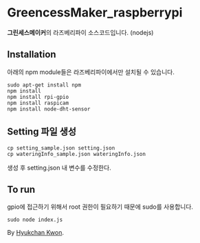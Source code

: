# GreencessMaker_raspberrypi
**그린세스메이커**의 라즈베리파이 소스코드입니다. (nodejs)

## Installation
아래의 npm module들은 라즈베리파이에서만 설치될 수 있습니다.
```console
sudo apt-get install npm
npm install
npm install rpi-gpio
npm install raspicam
npm install node-dht-sensor
```

## Setting 파일 생성
```console
cp setting_sample.json setting.json
cp wateringInfo_sample.json wateringInfo.json
```
생성 후 setting.json 내 변수를 수정한다.

## To run
gpio에 접근하기 위해서 root 권한이 필요하기 때문에 sudo를 사용합니다.
```console
sudo node index.js
```


By [Hyukchan Kwon](https://github.com/kwonssy02).